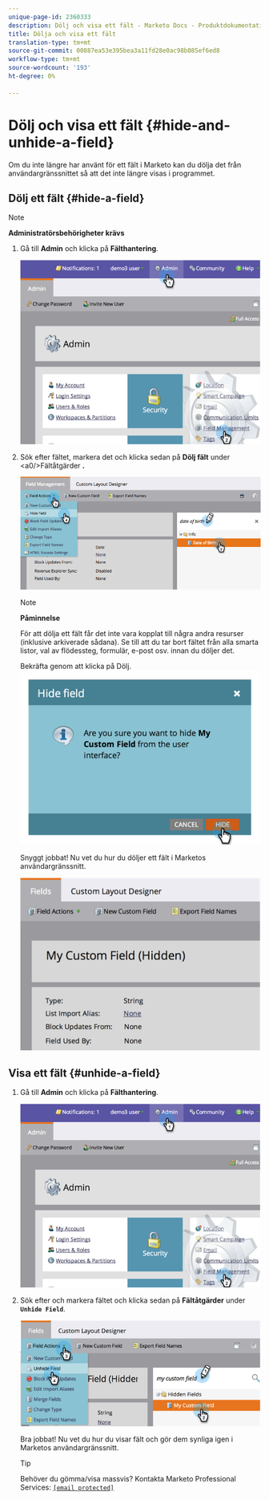 ```yaml
---
unique-page-id: 2360333
description: Dölj och visa ett fält - Marketo Docs - Produktdokumentation
title: Dölja och visa ett fält
translation-type: tm+mt
source-git-commit: 00887ea53e395bea3a11fd28e0ac98b085ef6ed8
workflow-type: tm+mt
source-wordcount: '193'
ht-degree: 0%

---
```



# Dölj och visa ett fält {#hide-and-unhide-a-field}

Om du inte längre har använt för ett fält i Marketo kan du dölja det från användargränssnittet så att det inte längre visas i programmet.

## Dölj ett fält {#hide-a-field}

>[!NOTE]
>
>**Administratörsbehörigheter krävs**

1. Gå till **Admin** och klicka på **Fälthantering**.

   ![](assets/image2014-9-18-13-3a10-3a3.png)

1. Sök efter fältet, markera det och klicka sedan på **Dölj fält** under &lt;a0/>Fältåtgärder **.**

   ![](assets/fieldmanagement-hidefield-.png)

   >[!NOTE]
   >
   >**Påminnelse**
   >
   >För att dölja ett fält får det inte vara kopplat till några andra resurser (inklusive arkiverade sådana). Se till att du tar bort fältet från alla smarta listor, val av flödessteg, formulär, e-post osv. innan du döljer det.

   Bekräfta genom att klicka på Dölj.
   ![](assets/image2014-9-18-13-3a10-3a36.png)

   Snyggt jobbat! Nu vet du hur du döljer ett fält i Marketos användargränssnitt.

   ![](assets/image2014-9-18-13-3a10-3a45.png)

## Visa ett fält {#unhide-a-field}

1. Gå till **Admin** och klicka på **Fälthantering**.

   ![](assets/image2014-9-18-13-3a11-3a3.png)

1. Sök efter och markera fältet och klicka sedan på **Fältåtgärder** under **`Unhide Field`**.

   ![](assets/image2014-9-18-13-3a11-3a46.png)

   Bra jobbat! Nu vet du hur du visar fält och gör dem synliga igen i Marketos användargränssnitt.

   >[!TIP]
   >
   >Behöver du gömma/visa massvis? Kontakta Marketo Professional Services: [`[email protected]`](http://docs.marketo.com/cdn-cgi/l/email-protection#4d3e283f3b242e283e0d202c3f26283922632e222063)

